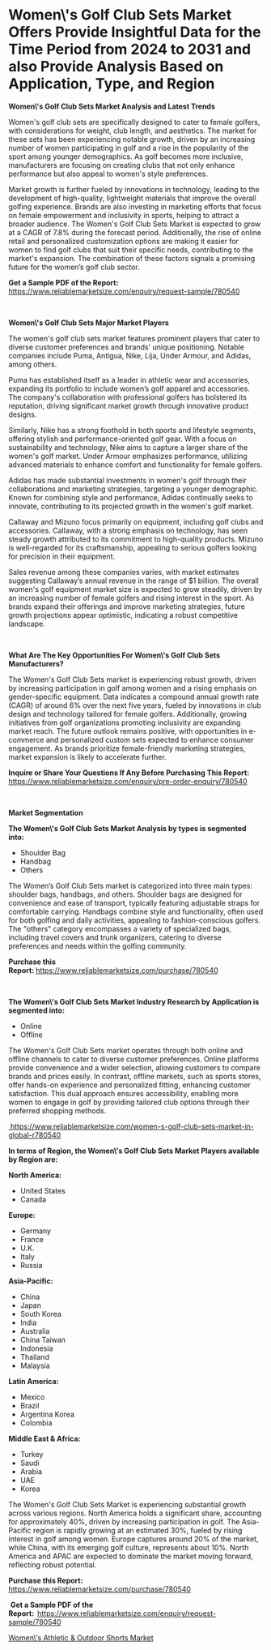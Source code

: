 <p><h1>Women\'s Golf Club Sets Market Offers Provide Insightful Data for the Time Period from 2024 to 2031 and also Provide Analysis Based on Application, Type, and Region</h1></p><p><strong>Women\'s Golf Club Sets Market Analysis and Latest Trends</strong></p>
<p><p>Women's golf club sets are specifically designed to cater to female golfers, with considerations for weight, club length, and aesthetics. The market for these sets has been experiencing notable growth, driven by an increasing number of women participating in golf and a rise in the popularity of the sport among younger demographics. As golf becomes more inclusive, manufacturers are focusing on creating clubs that not only enhance performance but also appeal to women's style preferences.</p><p>Market growth is further fueled by innovations in technology, leading to the development of high-quality, lightweight materials that improve the overall golfing experience. Brands are also investing in marketing efforts that focus on female empowerment and inclusivity in sports, helping to attract a broader audience. The Women's Golf Club Sets Market is expected to grow at a CAGR of 7.8% during the forecast period. Additionally, the rise of online retail and personalized customization options are making it easier for women to find golf clubs that suit their specific needs, contributing to the market's expansion. The combination of these factors signals a promising future for the women’s golf club sector.</p></p>
<p><strong>Get a Sample PDF of the Report:&nbsp;</strong> <a href="https://www.reliablemarketsize.com/enquiry/request-sample/780540?utm_campaign=1898&utm_medium=2&utm_source=Github&utm_content=ia&utm_term=30122024&utm_id=womens-golf-club-sets">https://www.reliablemarketsize.com/enquiry/request-sample/780540</a></p>
<p>&nbsp;</p>
<p><strong>Women\'s Golf Club Sets Major Market Players</strong></p>
<p><p>The women's golf club sets market features prominent players that cater to diverse customer preferences and brands' unique positioning. Notable companies include Puma, Antigua, Nike, Lija, Under Armour, and Adidas, among others. </p><p>Puma has established itself as a leader in athletic wear and accessories, expanding its portfolio to include women’s golf apparel and accessories. The company's collaboration with professional golfers has bolstered its reputation, driving significant market growth through innovative product designs.</p><p>Similarly, Nike has a strong foothold in both sports and lifestyle segments, offering stylish and performance-oriented golf gear. With a focus on sustainability and technology, Nike aims to capture a larger share of the women's golf market. Under Armour emphasizes performance, utilizing advanced materials to enhance comfort and functionality for female golfers.</p><p>Adidas has made substantial investments in women's golf through their collaborations and marketing strategies, targeting a younger demographic. Known for combining style and performance, Adidas continually seeks to innovate, contributing to its projected growth in the women's golf market.</p><p>Callaway and Mizuno focus primarily on equipment, including golf clubs and accessories. Callaway, with a strong emphasis on technology, has seen steady growth attributed to its commitment to high-quality products. Mizuno is well-regarded for its craftsmanship, appealing to serious golfers looking for precision in their equipment.</p><p>Sales revenue among these companies varies, with market estimates suggesting Callaway’s annual revenue in the range of $1 billion. The overall women's golf equipment market size is expected to grow steadily, driven by an increasing number of female golfers and rising interest in the sport. As brands expand their offerings and improve marketing strategies, future growth projections appear optimistic, indicating a robust competitive landscape.</p></p>
<p>&nbsp;</p>
<p><strong>What Are The Key Opportunities For Women\'s Golf Club Sets Manufacturers?</strong></p>
<p><p>The Women's Golf Club Sets market is experiencing robust growth, driven by increasing participation in golf among women and a rising emphasis on gender-specific equipment. Data indicates a compound annual growth rate (CAGR) of around 6% over the next five years, fueled by innovations in club design and technology tailored for female golfers. Additionally, growing initiatives from golf organizations promoting inclusivity are expanding market reach. The future outlook remains positive, with opportunities in e-commerce and personalized custom sets expected to enhance consumer engagement. As brands prioritize female-friendly marketing strategies, market expansion is likely to accelerate further.</p></p>
<p><strong>Inquire or Share Your Questions If Any Before Purchasing This Report:</strong> <a href="https://www.reliablemarketsize.com/enquiry/pre-order-enquiry/780540?utm_campaign=1898&utm_medium=2&utm_source=Github&utm_content=ia&utm_term=30122024&utm_id=womens-golf-club-sets">https://www.reliablemarketsize.com/enquiry/pre-order-enquiry/780540</a></p>
<p>&nbsp;</p>
<p><strong>Market Segmentation</strong></p>
<p><strong>The Women\'s Golf Club Sets Market Analysis by types is segmented into:</strong></p>
<p><ul><li>Shoulder Bag</li><li>Handbag</li><li>Others</li></ul></p>
<p><p>The Women’s Golf Club Sets market is categorized into three main types: shoulder bags, handbags, and others. Shoulder bags are designed for convenience and ease of transport, typically featuring adjustable straps for comfortable carrying. Handbags combine style and functionality, often used for both golfing and daily activities, appealing to fashion-conscious golfers. The "others" category encompasses a variety of specialized bags, including travel covers and trunk organizers, catering to diverse preferences and needs within the golfing community.</p></p>
<p><strong>Purchase this Report:&nbsp;</strong><a href="https://www.reliablemarketsize.com/purchase/780540?utm_campaign=1898&utm_medium=2&utm_source=Github&utm_content=ia&utm_term=30122024&utm_id=womens-golf-club-sets">https://www.reliablemarketsize.com/purchase/780540</a></p>
<p>&nbsp;</p>
<p><strong>The Women\'s Golf Club Sets Market Industry Research by Application is segmented into:</strong></p>
<p><ul><li>Online</li><li>Offline</li></ul></p>
<p><p>The Women's Golf Club Sets market operates through both online and offline channels to cater to diverse customer preferences. Online platforms provide convenience and a wider selection, allowing customers to compare brands and prices easily. In contrast, offline markets, such as sports stores, offer hands-on experience and personalized fitting, enhancing customer satisfaction. This dual approach ensures accessibility, enabling more women to engage in golf by providing tailored club options through their preferred shopping methods.</p></p>
<p><a href="https://www.reliablemarketsize.com/women-s-golf-club-sets-market-in-global-r780540?utm_campaign=1898&utm_medium=2&utm_source=Github&utm_content=ia&utm_term=30122024&utm_id=womens-golf-club-sets">&nbsp;https://www.reliablemarketsize.com/women-s-golf-club-sets-market-in-global-r780540</a></p>
<p><strong>In terms of Region, the Women\'s Golf Club Sets Market Players available by Region are:</strong></p>
<p>
    <p> <strong> North America: </strong>
        <ul>
            <li>United States</li>
            <li>Canada</li>
        </ul>
        </p> 
    <p> <strong> Europe: </strong>
        <ul>
            <li>Germany</li>
            <li>France</li>
            <li>U.K.</li>
            <li>Italy</li>
            <li>Russia</li>
        </ul>
        </p> 
    <p> <strong> Asia-Pacific: </strong>
        <ul>
            <li>China</li>
            <li>Japan</li>
            <li>South Korea</li>
            <li>India</li>
            <li>Australia</li>
            <li>China Taiwan</li>
            <li>Indonesia</li>
            <li>Thailand</li>
            <li>Malaysia</li>
        </ul>
        </p> 
    <p> <strong> Latin America: </strong>
        <ul>
            <li>Mexico</li>
            <li>Brazil</li>
            <li>Argentina Korea</li>
            <li>Colombia</li>
        </ul>
        </p> 
    <p> <strong> Middle East & Africa: </strong>
        <ul>
            <li>Turkey</li>
            <li>Saudi</li>
            <li>Arabia</li>
            <li>UAE</li>
            <li>Korea</li>
        </ul>
    </p>
    </p>
<p><p>The Women's Golf Club Sets Market is experiencing substantial growth across various regions. North America holds a significant share, accounting for approximately 40%, driven by increasing participation in golf. The Asia-Pacific region is rapidly growing at an estimated 30%, fueled by rising interest in golf among women. Europe captures around 20% of the market, while China, with its emerging golf culture, represents about 10%. North America and APAC are expected to dominate the market moving forward, reflecting robust potential.</p></p>
<p><strong>Purchase this Report: </strong><a href="https://www.reliablemarketsize.com/purchase/780540?utm_campaign=1898&utm_medium=2&utm_source=Github&utm_content=ia&utm_term=30122024&utm_id=womens-golf-club-sets">https://www.reliablemarketsize.com/purchase/780540</a></p>
<p>&nbsp;<strong>Get a Sample PDF of the Report:&nbsp;&nbsp;</strong><a href="https://www.reliablemarketsize.com/enquiry/request-sample/780540?utm_campaign=1898&utm_medium=2&utm_source=Github&utm_content=ia&utm_term=30122024&utm_id=womens-golf-club-sets">https://www.reliablemarketsize.com/enquiry/request-sample/780540</a></p>
<p><strong></strong></p>
<p><p><a href="https://github.com/Chiragrp22/Market-Research-Report-List-6/blob/main/womens-athletic-outdoor-shorts-market.md?utm_campaign=1898&utm_medium=2&utm_source=Github&utm_content=ia&utm_term=30122024&utm_id=womens-golf-club-sets">Women\'s Athletic & Outdoor Shorts Market</a></p></p>